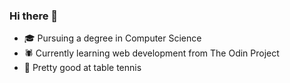 ### Hi there 👋

- 🎓 Pursuing a degree in Computer Science
- 🕷️ Currently learning web development from The Odin Project
- 🏓 Pretty good at table tennis

<!--
**aku47z/aku47z** is a ✨ _special_ ✨ repository because its `README.md` (this file) appears on your GitHub profile.

Here are some ideas to get you started:

- 🔭 I’m currently working on ...
- 🌱 I’m currently learning ...
- 👯 I’m looking to collaborate on ...
- 🤔 I’m looking for help with ...
- 💬 Ask me about ...
- 📫 How to reach me: ...
- 😄 Pronouns: ...
- ⚡ Fun fact: ...
-->

